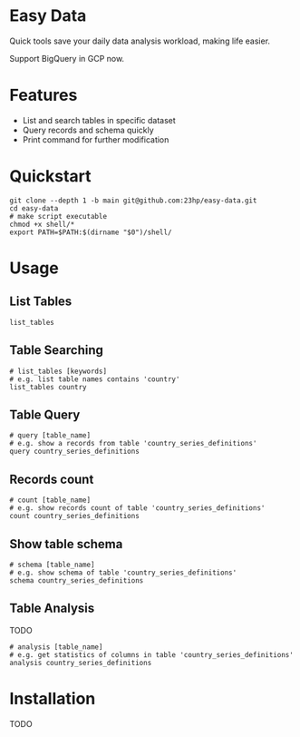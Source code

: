# Easy Data
Quick tools save your daily data analysis workload, making life easier.

Support BigQuery in GCP now.

# Features
- List and search tables in specific dataset
- Query records and schema quickly
- Print command for further modification

# Quickstart

    git clone --depth 1 -b main git@github.com:23hp/easy-data.git
    cd easy-data
    # make script executable
    chmod +x shell/*
    export PATH=$PATH:$(dirname "$0")/shell/

# Usage

## List Tables

    list_tables

## Table Searching

    # list_tables [keywords] 
    # e.g. list table names contains 'country'
    list_tables country

## Table Query

    # query [table_name]
    # e.g. show a records from table 'country_series_definitions'
    query country_series_definitions

## Records count

    # count [table_name]
    # e.g. show records count of table 'country_series_definitions'
    count country_series_definitions

## Show table schema

    # schema [table_name]
    # e.g. show schema of table 'country_series_definitions'
    schema country_series_definitions

## Table Analysis
TODO

    # analysis [table_name]
    # e.g. get statistics of columns in table 'country_series_definitions'
    analysis country_series_definitions

# Installation
TODO